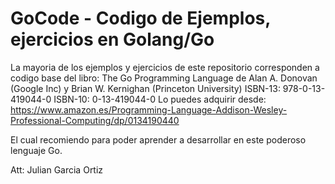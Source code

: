 # GoCode - Codigo de Ejemplos, ejercicios en Golang/Go

La mayoria de los ejemplos y ejercicios de este repositorio corresponden a codigo base del libro:
The Go Programming Language de Alan A. Donovan (Google Inc) y Brian W. Kernighan (Princeton University)
ISBN-13: 978-0-13-419044-0
ISBN-10: 0-13-419044-0
Lo puedes adquirir desde:
https://www.amazon.es/Programming-Language-Addison-Wesley-Professional-Computing/dp/0134190440

El cual recomiendo para poder aprender a desarrollar en este poderoso lenguaje Go.

Att: Julian Garcia Ortiz
